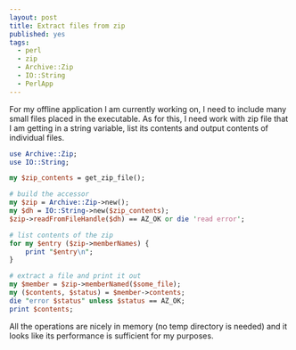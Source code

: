 ```yaml
---
layout: post
title: Extract files from zip
published: yes
tags:
  - perl
  - zip
  - Archive::Zip
  - IO::String
  - PerlApp
---
```

For my offline application I am currently working on, I need to include many small files placed in the executable. As for this, I need work with zip file that I am getting in a string variable, list its contents and output contents of individual files.

```perl
use Archive::Zip;
use IO::String;

my $zip_contents = get_zip_file();

# build the accessor
my $zip = Archive::Zip->new();
my $dh = IO::String->new($zip_contents);
$zip->readFromFileHandle($dh) == AZ_OK or die 'read error';

# list contents of the zip
for my $entry ($zip->memberNames) {
    print "$entry\n";
}

# extract a file and print it out
my $member = $zip->memberNamed($some_file);
my ($contents, $status) = $member->contents;
die "error $status" unless $status == AZ_OK;
print $contents;
```

All the operations are nicely in memory (no temp directory is needed) and it looks like its performance is sufficient for my purposes. 
